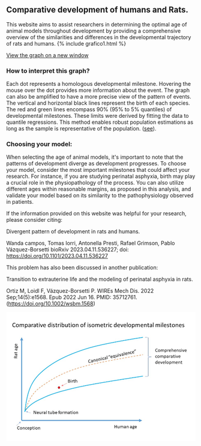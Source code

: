 ## Comparative development of humans and Rats.

This website aims to assist researchers in determining the optimal age of animal models throughout development by providing a comprehensive overview of the similarities and differences in the developmental trajectory of rats and humans.
{% include grafico1.html %}

<a href="https://vazquez-borsetti.github.io/rat-and-human-comparative-development/grafico1.html">View the graph on a new window</a>



### How to interpret this graph?

Each dot represents a homologous developmental milestone. Hovering the mouse over the dot provides more information about the event. The graph can also be amplified to have a more precise view of the pattern of events.
 The vertical and horizontal black lines represent the birth of each species.
The red and green lines encompass 90% (95% to 5% quantiles) of developmental milestones. These limits were derived by fitting the data to quantile regressions. This method enables robust population estimations as long as the sample is representative of the population.
 (<a href="https://doi.org/10.1101/2023.04.11.536227">see</a>).

### Choosing your model:

When selecting the age of animal models, it's important to note that the patterns of development diverge as development progresses. To choose your model, consider the most important milestones that could affect your research. For instance, if you are studying perinatal asphyxia, birth may play a crucial role in the physiopathology of the process. You can also utilize different ages within reasonable margins, as proposed in this analysis, and validate your model based on its similarity to the pathophysiology observed in patients.



If the information provided on this website was helpful for your research, please consider citing:

Divergent pattern of development in rats and humans.

Wanda campos, Tomas Iorri, Antonella Presti, Rafael Grimson, Pablo Vázquez-Borsetti
bioRxiv 2023.04.11.536227; doi: https://doi.org/10.1101/2023.04.11.536227 

This problem has also been discussed in another publication:

Transition to extrauterine life and the modeling of perinatal asphyxia in rats.

Ortiz M, Loidl F, Vázquez-Borsetti P. WIREs Mech Dis. 2022 Sep;14(5):e1568. Epub 2022 Jun 16. PMID: 35712761.
(<a href="https://doi.org/10.1002/wsbm.1568">https://doi.org/10.1002/wsbm.1568</a>)

![plot](./scheme.jpg "scheme of rat and human comparative development")

<meta property="og:image" content="https://vazquez-borsetti.github.io/rat-and-human-comparative-development/scheme.jpg" />
<meta property="og:image:type" content="image/jpeg" >
<meta property="og:image:width" content="917" >
<meta property="og:image:height" content="624" >
